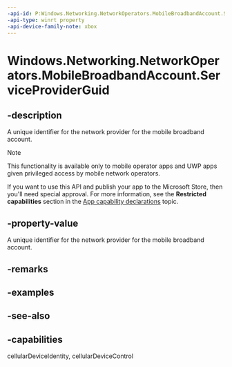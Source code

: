```yaml
---
-api-id: P:Windows.Networking.NetworkOperators.MobileBroadbandAccount.ServiceProviderGuid
-api-type: winrt property
-api-device-family-note: xbox
---
```


<!-- Property syntax
public System.Guid ServiceProviderGuid { get; }
-->

# Windows.Networking.NetworkOperators.MobileBroadbandAccount.ServiceProviderGuid

## -description
A unique identifier for the network provider for the mobile broadband account.

> [!NOTE]
> This functionality is available only to mobile operator apps and UWP apps given privileged access by mobile network operators.
> 
> If you want to use this API and publish your app to the Microsoft Store, then you'll need special approval. For more information, see the **Restricted capabilities** section in the [App capability declarations](/windows/uwp/packaging/app-capability-declarations#restricted-capabilities) topic. 

## -property-value
A unique identifier for the network provider for the mobile broadband account.

## -remarks

## -examples

## -see-also

## -capabilities
cellularDeviceIdentity, cellularDeviceControl
